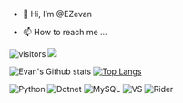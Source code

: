 - 👋 Hi, I’m @EZevan
<!--- 👀 I’m interested in Coding
- 🌱 I’m currently learning ...
- 💞️ I’m looking to collaborate on ...--->
- 📫 How to reach me ...

![visitors](https://visitor-badge.glitch.me/badge?page_id=${username})
![](http://antzuhl.cn:4000/get/@EZevan)

<!---
EZevan/EZevan is a ✨ special ✨ repository because its `README.md` (this file) appears on your GitHub profile.
You can click the Preview link to take a look at your changes.
---> 


![Evan's Github stats](https://github-readme-stats.vercel.app/api?username=EZevan&show_icons=true&theme=onedark)
[![Top Langs](https://github-readme-stats.vercel.app/api/top-langs/?username=EZevan&layout=compact)](https://github.com/anuraghazra/github-readme-stats)



![Python](https://img.shields.io/badge/-Python-192133?style=flat-square&logo=python&logoColor=white)
![Dotnet](https://img.shields.io/badge/-dotnet-192133?style=flat-square&logo=dotnet&logoColor=white) 
![MySQL](https://img.shields.io/badge/-MySQL-192133?style=flat-square&logo=mysql&logoColor=white)
![VS](https://img.shields.io/badge/-visual-studio-code-192133?style=flat-square&logo=visual-studio-code&logoColor=white)
![Rider](https://img.shields.io/badge/-Rider-192133?style=flat-square&logo=Rider&logoColor=white)

